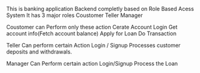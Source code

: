 This is banking application Backend completly based on Role Based Acess System
It has 3 major roles
Coustomer
Teller
Manager

Coustomer can Perform only these action
Cerate Account
Login
Get account info(Fetch account balance)
Apply for Loan
Do Transaction

Teller Can perform certain Action
Login / Signup
Processes customer deposits and withdrawals.

Manager Can Perform certain action
Login/Signup
Process the Loan


